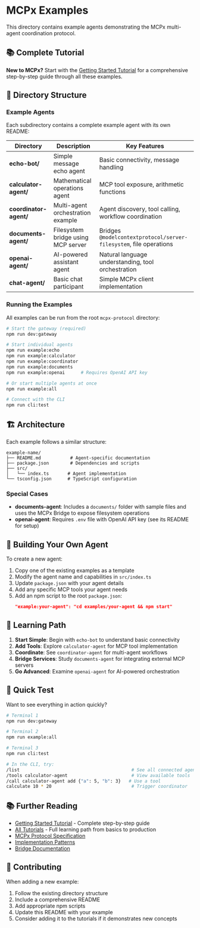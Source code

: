 # MCPx Examples

This directory contains example agents demonstrating the MCPx multi-agent coordination protocol.

## 📚 Complete Tutorial

**New to MCPx?** Start with the [Getting Started Tutorial](../tutorials/01-getting-started.md) for a comprehensive step-by-step guide through all these examples.

## 📁 Directory Structure

### Example Agents

Each subdirectory contains a complete example agent with its own README:

| Directory | Description | Key Features |
|-----------|-------------|--------------|
| **echo-bot/** | Simple message echo agent | Basic connectivity, message handling |
| **calculator-agent/** | Mathematical operations agent | MCP tool exposure, arithmetic functions |
| **coordinator-agent/** | Multi-agent orchestration example | Agent discovery, tool calling, workflow coordination |
| **documents-agent/** | Filesystem bridge using MCP server | Bridges `@modelcontextprotocol/server-filesystem`, file operations |
| **openai-agent/** | AI-powered assistant agent | Natural language understanding, tool orchestration |
| **chat-agent/** | Basic chat participant | Simple MCPx client implementation |

### Running the Examples

All examples can be run from the root `mcpx-protocol` directory:

```bash
# Start the gateway (required)
npm run dev:gateway

# Start individual agents
npm run example:echo
npm run example:calculator
npm run example:coordinator
npm run example:documents
npm run example:openai      # Requires OpenAI API key

# Or start multiple agents at once
npm run example:all

# Connect with the CLI
npm run cli:test
```

## 🏗️ Architecture

Each example follows a similar structure:

```
example-name/
├── README.md           # Agent-specific documentation
├── package.json        # Dependencies and scripts
├── src/
│   └── index.ts       # Agent implementation
└── tsconfig.json      # TypeScript configuration
```

### Special Cases

- **documents-agent**: Includes a `documents/` folder with sample files and uses the MCPx Bridge to expose filesystem operations
- **openai-agent**: Requires `.env` file with OpenAI API key (see its README for setup)

## 🔧 Building Your Own Agent

To create a new agent:

1. Copy one of the existing examples as a template
2. Modify the agent name and capabilities in `src/index.ts`
3. Update `package.json` with your agent details
4. Add any specific MCP tools your agent needs
5. Add an npm script to the root `package.json`:
   ```json
   "example:your-agent": "cd examples/your-agent && npm start"
   ```

## 📖 Learning Path

1. **Start Simple**: Begin with `echo-bot` to understand basic connectivity
2. **Add Tools**: Explore `calculator-agent` for MCP tool implementation
3. **Coordinate**: See `coordinator-agent` for multi-agent workflows
4. **Bridge Services**: Study `documents-agent` for integrating external MCP servers
5. **Go Advanced**: Examine `openai-agent` for AI-powered orchestration

## 🚀 Quick Test

Want to see everything in action quickly?

```bash
# Terminal 1
npm run dev:gateway

# Terminal 2
npm run example:all

# Terminal 3
npm run cli:test

# In the CLI, try:
/list                                          # See all connected agents
/tools calculator-agent                        # View available tools
/call calculator-agent add {"a": 5, "b": 3}   # Use a tool
calculate 10 * 20                              # Trigger coordinator
```

## 📚 Further Reading

- [Getting Started Tutorial](../tutorials/01-getting-started.md) - Complete step-by-step guide
- [All Tutorials](../tutorials/) - Full learning path from basics to production
- [MCPx Protocol Specification](../protocol-spec/v0/SPEC.md)
- [Implementation Patterns](../protocol-spec/v0/PATTERNS.md)
- [Bridge Documentation](../packages/bridge/README.md)

## 🤝 Contributing

When adding a new example:
1. Follow the existing directory structure
2. Include a comprehensive README
3. Add appropriate npm scripts
4. Update this README with your example
5. Consider adding it to the tutorials if it demonstrates new concepts